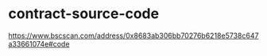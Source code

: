 # contract-source-code
https://www.bscscan.com/address/0x8683ab306bb70276b6218e5738c647a33661074e#code
